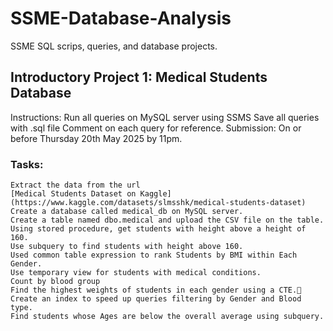 # SSME-Database-Analysis
SSME SQL scrips, queries, and database projects.


## Introductory Project 1: Medical Students Database
Instructions:
	Run all queries on MySQL server using SSMS
	Save all queries with .sql file
	Comment on each query for reference.
	Submission: On or before Thursday 20th May 2025 by 11pm.

### Tasks:
	Extract the data from the url 
    [Medical Students Dataset on Kaggle] (https://www.kaggle.com/datasets/slmsshk/medical-students-dataset)
	Create a database called medical_db on MySQL server.
	Create a table named dbo.medical and upload the CSV file on the table.
	Using stored procedure, get students with height above a height of 160.
	Use subquery to find students with height above 160.
	Used common table expression to rank Students by BMI within Each Gender.
	Use temporary view for students with medical conditions.
	Count by blood group
	Find the highest weights of students in each gender using a CTE.	Create an index to speed up queries filtering by Gender and Blood type.
	Find students whose Ages are below the overall average using subquery.


